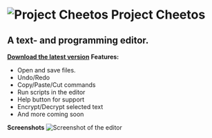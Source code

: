 # ![Project Cheetos](https://github.com/RiadZX/ProjectCheetos/blob/main/logo.png) Project Cheetos

## A text- and programming editor.
**[**Download the latest version**](https://github.com/RiadZX/ProjectCheetos/releases)**
**Features:**
  * Open and save files.
  * Undo/Redo 
  * Copy/Paste/Cut commands
  * Run scripts in the editor
  * Help button for support
  * Encrypt/Decrypt selected text
  * And more coming soon

**Screenshots**
![Screenshot of the editor](https://github.com/RiadZX/ProjectCheetos/blob/main/screenshot.png "Screenshot 1")













































